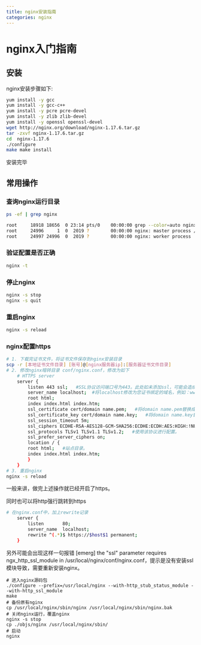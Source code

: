 ```yaml
---
title: nginx安装指南
categories: nginx
---
```


# nginx入门指南

## 安装

nginx安装步骤如下:
```bash
yum install -y gcc
yum install -y gcc-c++
yum install -y pcre pcre-devel
yum install -y zlib zlib-devel
yum install -y openssl openssl-devel
wget http://nginx.org/download/nginx-1.17.6.tar.gz
tar -zxvf nginx-1.17.6.tar.gz
cd  nginx-1.17.6
./configure
make make install
```
安装完毕

## 常用操作

### 查询nginx运行目录
```bash
ps -ef | grep nginx

root     18918 18656  0 23:14 pts/0    00:00:00 grep --color=auto nginx
root     24996     1  0  2019 ?        00:00:00 nginx: master process /usr/local/nginx/sbin/nginx
root     24997 24996  0  2019 ?        00:00:00 nginx: worker process
```

### 验证配置是否正确
```bash
nginx -t
```

### 停止nginx
```bash
nginx -s stop
nginx -s quit
```

### 重启nginx
```bash
nginx -s reload
```

### nginx配置https
```bash
# 1. 下载完证书文件，将证书文件保存到nginx安装目录
scp -r [本地证书文件目录] [账号]@[nginx服务器ip]:[服务器证书文件目录]
# 2. 修改nginx暗转目录 conf/nginx.conf，修改为如下
    # HTTPS server
    server {
        listen 443 ssl;   #SSL协议访问端口号为443。此处如未添加ssl，可能会造成Nginx无法启动。
        server_name localhost;  #将localhost修改为您证书绑定的域名，例如：www.example.com。
        root html;
        index index.html index.htm;
        ssl_certificate cert/domain name.pem;   #将domain name.pem替换成您证书的文件名。
        ssl_certificate_key cert/domain name.key;   #将domain name.key替换成您证书的密钥文件名。
        ssl_session_timeout 5m;
        ssl_ciphers ECDHE-RSA-AES128-GCM-SHA256:ECDHE:ECDH:AES:HIGH:!NULL:!aNULL:!MD5:!ADH:!RC4;  #使用此加密套件。
        ssl_protocols TLSv1 TLSv1.1 TLSv1.2;   #使用该协议进行配置。
        ssl_prefer_server_ciphers on;   
        location / {
        root html;   #站点目录。
        index index.html index.htm;   
        }
    }
# 3. 重启nginx
nginx -s reload
```
一般来讲，做完上述操作就已经开启了https。

同时也可以将http强行跳转到https
```bash
# 在nginx.conf中，加上rewrite记录
    server {
        listen       80;
        server_name  localhost;
        rewrite ^(.*)$ https://$host$1 permanent;    
    } 
```
另外可能会出现这样一句报错 [emerg] the "ssl" parameter requires ngx_http_ssl_module in /usr/local/nginx/conf/nginx.conf，提示是没有安装ssl模块导致，需要重新安装nginx。
```
# 进入nginx源码包
./configure --prefix=/usr/local/nginx --with-http_stub_status_module --with-http_ssl_module
make
# 备份原有nginx
cp /usr/local/nginx/sbin/nginx /usr/local/nginx/sbin/nginx.bak
# 关闭nginx运行，覆盖nginx
nginx -s stop
cp ./objs/nginx /usr/local/nginx/sbin/
# 启动
nginx
```





